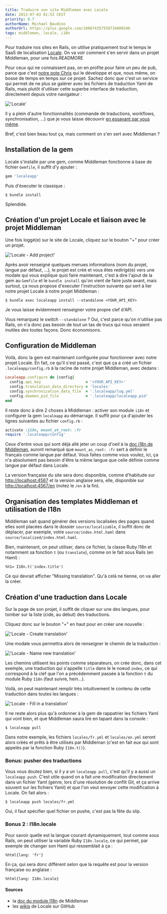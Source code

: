 ```yaml
---
title: Traduire son site Middleman avec Locale
date: 2013-07-03 01:53 CEST
priority: 0.7
authorName: Michael Baudino
authorUrl: https://plus.google.com/106674357559734809246
tags: middleman, locale, i18n
---
```


Pour traduire nos sites en Rails, on utilise pratiquement tout le temps le SaaS de localisation [Locale](http://www.localeapp.com). On va voir comment s'en servir dans un projet Middleman, pour une fois.READMORE

Pour ceux qui ne connaissent pas, on en profite pour faire un peu de pub, parce que c'est [notre pote Chris](https://github.com/tigrish) qui le développe et que, nous même, on bosse de temps en temps sur ce projet. Sachez donc que c'est un service qui permet de ne plus se galérer avec les fichiers de traduction Yaml de Rails, mais plutôt d'utiliser cette superbe interface de traduction, directement depuis votre navigateur :

!['Locale'](locale-01-interface.png "Locale")

Il y a plein d'autre fonctionnalités (commande de traductions, workflows, synchronisation, ...) que je vous laisse découvrir [en essayant par vous même](http://www.localeapp.com/users/sign_up).

Bref, c'est bien beau tout ça, mais comment on s'en sert avec Middleman ?


## Installation de la gem

Locale s'installe par une gem, comme Middleman fonctionne à base de fichier `Gemfile`, il suffit d'y ajouter :

```ruby
gem 'localeapp'
```

Puis d'éxecuter le classique :

```shell
$ bundle install
```

Splendide.


## Création d'un projet Locale et liaison avec le projet Middleman

Une fois loggé(e) sur le site de Locale, cliquez sur le bouton "+" pour créer un projet.

!['Locale - Add project'](locale-02-add-project.png "Locale - Add project")

Après avoir renseigné quelques menues informations (nom du projet, langue par défaut, ...), le projet est créé et vous êtes redirigé(e) vers une modale qui vous explique quoi faire maintenant, c'est à dire l'ajout de la gem au `Gemfile` et le `bundle install` qu'on vient de faire juste avant, mais surtout, ça nous propose d'executer l'instruction suivante qui sert à lier notre projet Locale à notre projet Middleman :

```shell
$ bundle exec localeapp install --standalone <YOUR_API_KEY>
```

Je vous laisse évidemment renseigner votre propre clef d'API.

Vous remarquez le switch `--standalone` ? Oui, c'est parce qu'on n'utilise pas Rails, on n'a donc pas besoin de tout un tas de trucs qui nous seraient inutiles des toutes façons. Donc économisons.


## Configuration de Middleman

Voilà, donc la gem est maintenant configurée pour fonctionner avec notre projet Locale. En fait, ce qu'il s'est passé, c'est que ça a créé un fichier `.localeapp/config.rb` à la racine de notre projet Middleman, avec dedans :

```ruby
Localeapp.configure do |config|
  config.api_key                    = '<YOUR_API_KEY>'
  config.translation_data_directory = 'locales'
  config.synchronization_data_file  = '.localeapp/log.yml'
  config.daemon_pid_file            = '.localeapp/localeapp.pid'
end
```

Il reste donc à dire 2 choses à Middleman : activer son module `i18n` et configurer la gem `localeapp` au démarrage. Il suffit pour ça d'ajouter les lignes suivantes au fichier `config.rb` :

```ruby
activate :i18n, mount_at_root: :fr
require '.localeapp/config'
```

Ceux d'entre vous qui sont déjà allé jeter un coup d'oeil à la [doc i18n de Middleman](http://middlemanapp.com/advanced/localization/), auront remarqué que `mount_as_root: :fr` sert à définir le français comme langue par défaut. Vous faites comme vous voulez, ici, ça n'a absolument pas besoin d'être la même langue que celle définie comme langue par défaut dans Locale.

La version française du site sera donc disponible, comme d'habitude sur [http://localhost:4567](http://localhost:4567/en) et la version anglaise sera, elle, disponible sur [http://localhost:4567/en](http://localhost:4567/en) (notez le `/en` à la fin).

## Organisation des templates Middleman et utilisation de I18n

Middleman sait quand générer des versions localisées des pages quand elles sont placées dans le dossier `source/localizable`, il suffit donc de déplacer, par exemple, votre `source/index.html.haml` dans `source/localized/index.html.haml`.

Bien, maintenant, on peut utiliser, dans ce fichier, la classe Ruby I18n et notamment sa fonction `t` (ou `translate`), comme on le fait sous Rails (en Haml) :

```haml
%h1= I18n.t('index.title')
```

Ce qui devrait afficher "Missing translation". Qu'à celà ne tienne, on va aller la créer.

## Création d'une traduction dans Locale

Sur la page de son projet, il suffit de cliquer sur une des langues, pour tomber sur la liste (cide, au début) des traductions.

Cliquez donc sur le bouton "+" en haut pour en créer une nouvelle :

!['Locale - Create translation'](locale-03-create-translation.png "Locale - Create translation")

Une modale vous permettra alors de renseigner le chemin de la traduction :

!['Locale - Name new translation'](locale-04-create-translation-modal.png "Locale - Name new translation")

Les chemins utilisent les points comme séparateurs, on crée donc, dans cet exemple, une traduction qui s'appelle `title` dans le le noeud `index`, ce qui correspond à la clef que l'on a précédemment passée à la fonction `t` du module Ruby `I18n` (faut suivre, hein...).

Voilà, on peut maintenant remplir très intuitivement le contenu de cette traduction dans toutes les langues :

!['Locale - Fill in a translation'](locale-05-fill-translation.png "Locale - Fill in a translation")

Il ne reste alors plus qu'à ordonner à la gem de rappatrier les fichiers Yaml qui vont bien, et que Middleman saura lire en tapant dans la console :

```shell
$ localeapp pull
```

Dans notre exemple, les fichiers `locales/fr.yml` et `locales/en.yml` seront alors créés et prêts à être utilisés par Middleman (c'est en fait eux qui sont appelés par la fonction Ruby `I18n.t()`).

### Bonus: pusher des traductions

Vous vous doutez bien, si il y a un `localeapp pull`, c'est qu'il y a aussi un `localeapp push`. C'est utile quand on a fait une modification directement dans un fichier Yaml (genre, lors d'une résolution de conflit Git, et ça arrive souvent sur les fichiers Yaml) et que l'on veut envoyer cette modification à Locale. On fait alors :

```shell
$ localeapp push locales/fr.yml
```

Oui, il faut spécifier quel fichier on pushe, c'est pas la fête du slip.

### Bonus 2 : I18n.locale

Pour savoir quelle est la langue courant dynamiquement, tout comme sous Rails, on peut utiliser la variable Ruby `I18n.locale`, ce qui permet, par exemple de changer son Haml qui ressemblait à ça :

```haml
%html{lang: 'fr'}
```

En ça, qui sera donc différent selon que la requête est pour la version française ou anglaise :

```haml
%html{lang: I18n.locale}
```

#### Sources

* la [doc du module I18n](http://middlemanapp.com/advanced/localization/) de Middleman
* les [wikis](https://github.com/Locale/localeapp/wiki) de Locale sur GitHub
